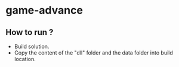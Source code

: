 # game-advance
## How to run ?
- Build solution.
- Copy the content of the "dll" folder and the data folder into build location.
